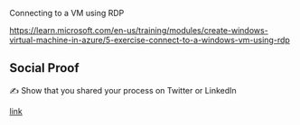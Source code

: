 Connecting to a VM using RDP 




https://learn.microsoft.com/en-us/training/modules/create-windows-virtual-machine-in-azure/5-exercise-connect-to-a-windows-vm-using-rdp 

## Social Proof

✍️ Show that you shared your process on Twitter or LinkedIn

[link](link)
